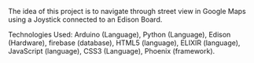 The idea of this project is to navigate through street view in Google Maps using a Joystick connected to an Edison Board.

Technologies Used: Arduino (Language), Python (Language), Edison (Hardware), firebase (database), HTML5 (language), ELIXIR (language), JavaScript (language), CSS3 (Language), Phoenix (framework).
